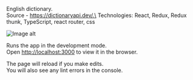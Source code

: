 English dictionary.\
Source - https://dictionaryapi.dev/.\
Technologies: React, Redux, Redux thunk, TypeScript, react router, css

![Image alt](https://github.com/olennikovandrey/satellite-test/raw/main/src/assets/images/demo.gif)

Runs the app in the development mode.\
Open [http://localhost:3000](http://localhost:3000) to view it in the browser.

The page will reload if you make edits.\
You will also see any lint errors in the console.
